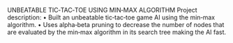 UNBEATABLE TIC‑TAC‑TOE USING MIN‑MAX ALGORITHM
Project description:
• Built an unbeatable tic‑tac‑toe game AI using the min‑max algorithm.
• Uses alpha‑beta pruning to decrease the number of nodes that are evaluated by the min‑max algorithm in its search tree making the AI fast.
